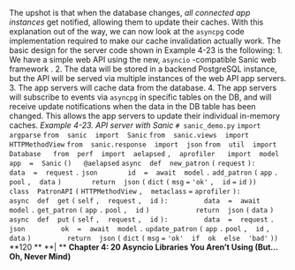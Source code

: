The upshot is that when the database changes,  *all connected app instances*  get notified, allowing them to update their caches. With this explanation out of the way, we can now look at the  `asyncpg`  code implementation required to make our cache invalidation actually work. The basic design for the server code shown in  Example 4-23  is the following: 1.  We have a simple web API using the new,  `asyncio` -compatible  Sanic web framework . 2.  The data will be stored in a backend PostgreSQL instance, but the API will be served via multiple instances of the web API app servers. 3.  The app servers will cache data from the database. 4.  The app servers will subscribe to events via  `asyncpg`  in specific tables on the DB, and will receive update notifications when the data in the DB table has been changed. This allows the app servers to update their individual in-memory caches. *Example 4-23. API server with Sanic* `# sanic_demo.py` `import` ` ` `argparse` `from` ` ` `sanic` ` ` `import` ` ` `Sanic` `from` ` ` `sanic.views` ` ` `import` ` ` `HTTPMethodView` `from` ` ` `sanic.response` ` ` `import` ` ` `json` `from` ` ` `util` ` ` `import` ` ` `Database` `  ` `from` ` ` `perf` ` ` `import` ` ` `aelapsed` `,` ` ` `aprofiler` `  ` `import` ` ` `model` `app` ` ` `=` ` ` `Sanic` `()` `  ` `@aelapsed` `async` ` ` `def` ` ` `new_patron` `(` `request` `):` `  ` `    ` `data` ` ` `=` ` ` `request` `.` `json` `  ` `    ` `id` ` ` `=` ` ` `await` ` ` `model` `.` `add_patron` `(` `app` `.` `pool` `,` ` ` `data` `)` `  ` `    ` `return` ` ` `json` `(` `dict` `(` `msg` `=` `'ok'` `,` ` ` `id` `=` `id` `))` `  ` `class` ` ` `PatronAPI` `(` `HTTPMethodView` `,` ` ` `metaclass` `=` `aprofiler` `):` `  ` `    ` `async` ` ` `def` ` ` `get` `(` `self` `,` ` ` `request` `,` ` ` `id` `):` `        ` `data` ` ` `=` ` ` `await` ` ` `model` `.` `get_patron` `(` `app` `.` `pool` `,` ` ` `id` `)` `  ` `        ` `return` ` ` `json` `(` `data` `)` `    ` `async` ` ` `def` ` ` `put` `(` `self` `,` ` ` `request` `,` ` ` `id` `):` `        ` `data` ` ` `=` ` ` `request` `.` `json` `        ` `ok` ` ` `=` ` ` `await` ` ` `model` `.` `update_patron` `(` `app` `.` `pool` `,` ` ` `id` `,` ` ` `data` `)` `        ` `return` ` ` `json` `(` `dict` `(` `msg` `=` `'ok'` ` ` `if` ` ` `ok` ` ` `else` ` ` `'bad'` `))` `  ` **120 ** **| ** **Chapter 4: 20 Asyncio Libraries You Aren’t Using (But…Oh, Never Mind)**
